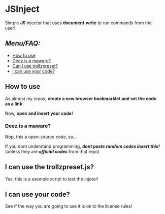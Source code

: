 # JSInject
Simple **JS** injector that uses **document.write** to run commands from the user!

## ***Menu/FAQ:***
- [How to use](#how-to-use)
 - [Deez is a maware?](#deez-is-a-maware)
 - [Can l use trollzpreset?](#can-l-use-trollzpreset.js)
 - [l can use your code?](#l-can-use-your-code)
## How to use
As almost my repos, **create a new browser bookmarklet and set the code as a link**

Now, **open and insert your code!**

### Deez is a maware?
Nop, this a open-source code, so...

If you dont understand programming, ***dont paste random codes insert this!*** (unless they are ***official codes*** from that repo)

## l can use the trollzpreset.js?
Yes, this is a exemple script to test the injetor!

## l can use your code?
See if the way you are going to use it is ok to the license rules!
